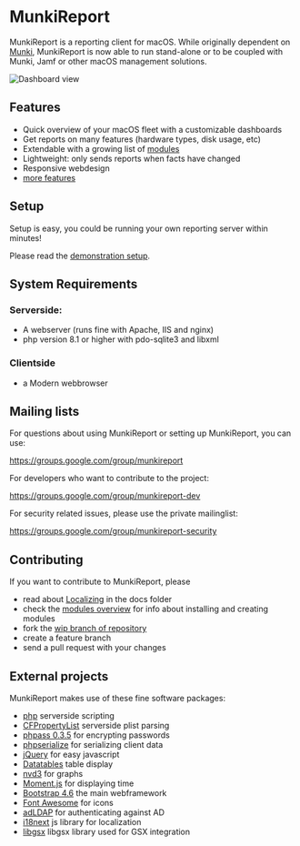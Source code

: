 
MunkiReport
===============

MunkiReport is a reporting client for macOS. While originally dependent on [Munki](https://github.com/munki/munki/), MunkiReport is now able to run stand-alone or to be coupled with Munki, Jamf or other macOS management solutions.

![Dashboard view](https://github.com/munkireport/munkireport-php/wiki/assets/pics/dashboard.png)

Features
---

* Quick overview of your macOS fleet with a customizable dashboards
* Get reports on many features (hardware types, disk usage, etc)
* Extendable with a growing list of [modules](https://github.com/munkireport/munkireport-php/wiki/Modules)
* Lightweight: only sends reports when facts have changed
* Responsive webdesign
* [more features](https://github.com/munkireport/munkireport-php/wiki/Features)

Setup
---

Setup is easy, you could be running your own reporting server within minutes! 

Please read the [demonstration setup](https://github.com/munkireport/munkireport-php/wiki/Quick-demo).

System Requirements
---

### Serverside:

* A webserver (runs fine with Apache, IIS and nginx)
* php version 8.1 or higher with pdo-sqlite3 and libxml

### Clientside

* a Modern webbrowser

Mailing lists
---

For questions about using MunkiReport or setting up MunkiReport, you can use:

https://groups.google.com/group/munkireport

For developers who want to contribute to the project:

https://groups.google.com/group/munkireport-dev

For security related issues, please use the private mailinglist:

https://groups.google.com/group/munkireport-security


Contributing
---

If you want to contribute to MunkiReport, please 

* read about [Localizing](docs/localize.md) in the docs folder
* check the [modules overview](https://github.com/munkireport/munkireport-php/wiki/Module-Overview) for info about installing and creating modules
* fork the [wip branch of repository](https://github.com/munkireport/munkireport-php/tree/wip)
* create a feature branch
* send a pull request with your changes

External projects
---

MunkiReport makes use of these fine software packages:

* [php](http://php.net) serverside scripting
* [CFPropertyList](https://github.com/rodneyrehm/CFPropertyList) serverside plist parsing
* [phpass 0.3.5](https://github.com/hautelook/phpass) for encrypting passwords
* [phpserialize](https://github.com/sdfsdhgjkbmnmxc/phpserialize) for serializing client data
* [jQuery](http://jquery.com) for easy javascript
* [Datatables](http://datatables.net) table display
* [nvd3](https://github.com/nvd3-community/nvd3) for graphs
* [Moment.js](http://momentjs.com) for displaying time
* [Bootstrap 4.6](http://getbootstrap.com) the main webframework
* [Font Awesome](http://fortawesome.github.io/Font-Awesome/) for icons
* [adLDAP](https://github.com/Adldap2/Adldap2) for authenticating against AD
* [i18next](http://i18next.com) js library for localization
* [libgsx](https://github.com/filipp/gsxlib) libgsx library used for GSX integration 


